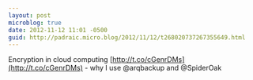 ```yaml
---
layout: post
microblog: true
date: 2012-11-12 11:01 -0500
guid: http://padraic.micro.blog/2012/11/12/t268020737267355649.html
---
```

Encryption in cloud computing [http://t.co/cGenrDMs](http://t.co/cGenrDMs) - why I use @arqbackup and @SpiderOak
